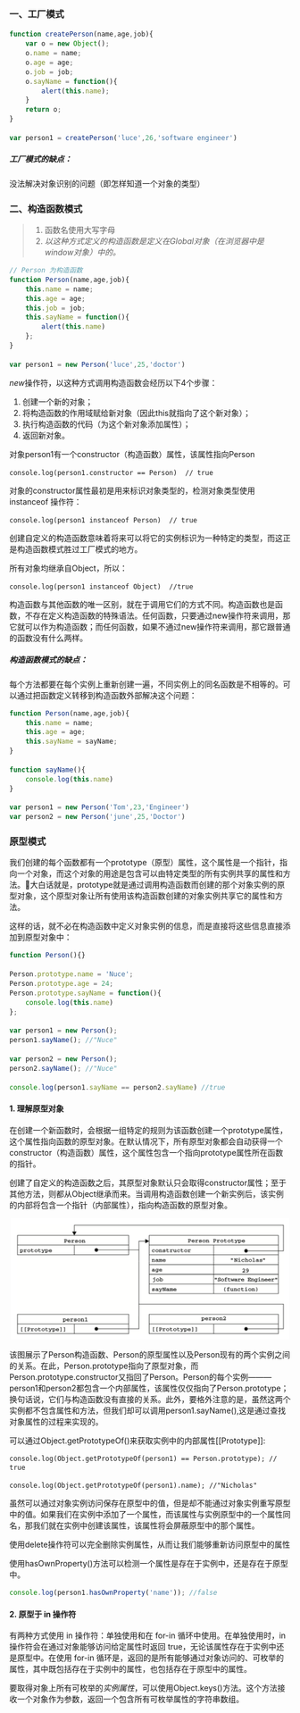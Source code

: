 ### 一、工厂模式

```javascript
function createPerson(name,age,job){
	var o = new Object();
	o.name = name;
	o.age = age;
	o.job = job;
	o.sayName = function(){
		alert(this.name);
	}
	return o;
}

var person1 = createPerson('luce',26,'software engineer')
```

##### 工厂模式的缺点：
没法解决对象识别的问题（即怎样知道一个对象的类型）

### 二、构造函数模式

> 1.  函数名使用大写字母
> 2. *以这种方式定义的构造函数是定义在Global对象（在浏览器中是window对象）中的。*

```javascript
// Person 为构造函数
function Person(name,age,job){
	this.name = name;
	this.age = age;
	this.job = job;
	this.sayName = function(){
		alert(this.name)
	};
}

var person1 = new Person('luce',25,'doctor')
```

*new*操作符，以这种方式调用构造函数会经历以下4个步骤：
1. 创建一个新的对象；
2. 将构造函数的作用域赋给新对象（因此this就指向了这个新对象）；
3. 执行构造函数的代码（为这个新对象添加属性）；
4. 返回新对象。

对象person1有一个constructor（构造函数）属性，该属性指向Person

`console.log(person1.constructor == Person)  // true`

对象的constructor属性最初是用来标识对象类型的，检测对象类型使用 instanceof 操作符：

`console.log(person1 instanceof Person)  // true`

创建自定义的构造函数意味着将来可以将它的实例标识为一种特定的类型，而这正是构造函数模式胜过工厂模式的地方。

所有对象均继承自Object，所以：

`console.log(person1 instanceof Object)  //true`

构造函数与其他函数的唯一区别，就在于调用它们的方式不同。构造函数也是函数，不存在定义构造函数的特殊语法。任何函数，只要通过new操作符来调用，那它就可以作为构造函数；而任何函数，如果不通过new操作符来调用，那它跟普通的函数没有什么两样。

##### 构造函数模式的缺点：
每个方法都要在每个实例上重新创建一遍，不同实例上的同名函数是不相等的。可以通过把函数定义转移到构造函数外部解决这个问题：
```javascript
function Person(name,age,job){
    this.name = name;
    this.age = age;
    this.sayName = sayName;
}

function sayName(){
    console.log(this.name)
}

var person1 = new Person('Tom',23,'Engineer')
var person2 = new Person('june',25,'Doctor')
```

### 原型模式
我们创建的每个函数都有一个prototype（原型）属性，这个属性是一个指针，指向一个对象，而这个对象的用途是包含可以由特定类型的所有实例共享的属性和方法。大白话就是，prototype就是通过调用构造函数而创建的那个对象实例的原型对象，这个原型对象让所有使用该构造函数创建的对象实例共享它的属性和方法。

这样的话，就不必在构造函数中定义对象实例的信息，而是直接将这些信息直接添加到原型对象中：
```javascript
function Person(){}

Person.prototype.name = 'Nuce';
Person.prototype.age = 24;
Person.prototype.sayName = function(){
    console.log(this.name)
};

var person1 = new Person();
person1.sayName(); //"Nuce"

var person2 = new Person();
person2.sayName(); //"Nuce"

console.log(person1.sayName == person2.sayName) //true
```
#### 1. 理解原型对象
在创建一个新函数时，会根据一组特定的规则为该函数创建一个prototype属性，这个属性指向函数的原型对象。在默认情况下，所有原型对象都会自动获得一个constructor（构造函数）属性，这个属性包含一个指向prototype属性所在函数的指针。

创建了自定义的构造函数之后，其原型对象默认只会取得constructor属性；至于其他方法，则都从Object继承而来。当调用构造函数创建一个新实例后，该实例的内部将包含一个指针（内部属性），指向构造函数的原型对象。

<div style="text-align:center">
    <img src="./prototype.png" width="500">
</div>

该图展示了Person构造函数、Person的原型属性以及Person现有的两个实例之间的关系。在此，Person.prototype指向了原型对象，而Person.prototype.constructor又指回了Person。Person的每个实例———person1和person2都包含一个内部属性，该属性仅仅指向了Person.prototype；换句话说，它们与构造函数没有直接的关系。此外，要格外注意的是，虽然这两个实例都不包含属性和方法，但我们却可以调用person1.sayName(),这是通过查找对象属性的过程来实现的。

可以通过Object.getPrototypeOf()来获取实例中的内部属性[[Prototype]]:
```
console.log(Object.getPrototypeOf(person1) == Person.prototype); // true

console.log(Object.getPrototypeOf(person1).name); //"Nicholas"
```

虽然可以通过对象实例访问保存在原型中的值，但是却不能通过对象实例重写原型中的值。如果我们在实例中添加了一个属性，而该属性与实例原型中的一个属性同名，那我们就在实例中创建该属性，该属性将会屏蔽原型中的那个属性。

使用delete操作符可以完全删除实例属性，从而让我们能够重新访问原型中的属性

使用hasOwnProperty()方法可以检测一个属性是存在于实例中，还是存在于原型中。
```javascript
console.log(person1.hasOwnProperty('name')); //false
```

#### 2. 原型于 in 操作符
有两种方式使用 in 操作符：单独使用和在 for-in 循环中使用。在单独使用时，in 操作符会在通过对象能够访问给定属性时返回 true，无论该属性存在于实例中还是原型中。在使用 for-in 循环是，返回的是所有能够通过对象访问的、可枚举的属性，其中既包括存在于实例中的属性，也包括存在于原型中的属性。

要取得对象上所有可枚举的*实例属性*，可以使用Object.keys()方法。这个方法接收一个对象作为参数，返回一个包含所有可枚举属性的字符串数组。
